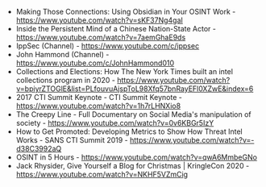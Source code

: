 * Making Those Connections: Using Obsidian in Your OSINT Work - https://www.youtube.com/watch?v=sKF37Ng4gaI
* Inside the Persistent Mind of a Chinese Nation-State Actor - https://www.youtube.com/watch?v=7aemGhaE9ds
* IppSec (Channel) - https://www.youtube.com/c/ippsec
* John Hammond (Channel) - https://www.youtube.com/c/JohnHammond010
* Collections and Elections: How The New York Times built an intel collections program in 2020 - https://www.youtube.com/watch?v=bpiyrZTOGlE&list=PLfouvuAjspToL98Xfq57bnRayEFl0XZwE&index=6
* 2017 CTI Summit Keynote - CTI Summit Keynote - https://www.youtube.com/watch?v=1h7rLHNXio8
* The Creepy Line - Full Documentary on Social Media's manipulation of society - https://www.youtube.com/watch?v=0v6KBGr5IzY
* How to Get Promoted: Developing Metrics to Show How Threat Intel Works - SANS CTI Summit 2019 - https://www.youtube.com/watch?v=-d38C3992aQ
* OSINT in 5 Hours - https://www.youtube.com/watch?v=qwA6MmbeGNo
* Jack Rhysider, Give Yourself a Blog for Christmas | KringleCon 2020 - https://www.youtube.com/watch?v=NKHF5VZmCig
